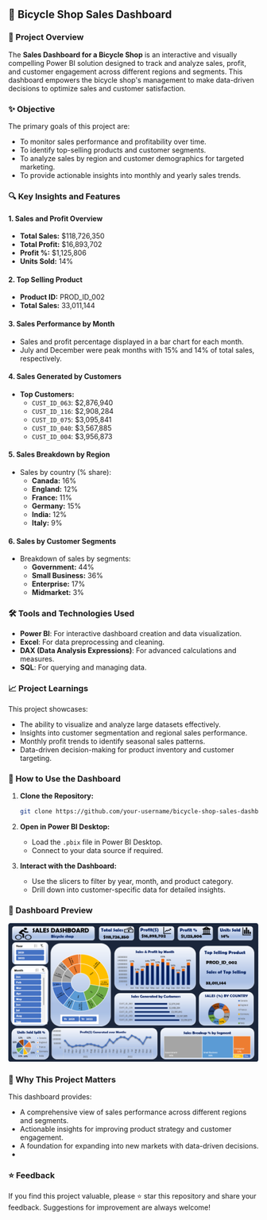## 🚴 Bicycle Shop Sales Dashboard

### 📜 Project Overview

The **Sales Dashboard for a Bicycle Shop** is an interactive and visually compelling Power BI solution designed to track and analyze sales, profit, and customer engagement across different regions and segments. This dashboard empowers the bicycle shop's management to make data-driven decisions to optimize sales and customer satisfaction.

### ✨ Objective

The primary goals of this project are:

- To monitor sales performance and profitability over time.
- To identify top-selling products and customer segments.
- To analyze sales by region and customer demographics for targeted marketing.
- To provide actionable insights into monthly and yearly sales trends.

### 🔍 Key Insights and Features

#### 1. **Sales and Profit Overview**
   - **Total Sales:** $118,726,350  
   - **Total Profit:** $16,893,702  
   - **Profit %:** $1,125,806  
   - **Units Sold:** 14%

#### 2. **Top Selling Product**
   - **Product ID:** PROD_ID_002  
   - **Total Sales:** 33,011,144  

#### 3. **Sales Performance by Month**
   - Sales and profit percentage displayed in a bar chart for each month.
   - July and December were peak months with 15% and 14% of total sales, respectively.

#### 4. **Sales Generated by Customers**
   - **Top Customers:**
     - `CUST_ID_063`: $2,876,940
     - `CUST_ID_116`: $2,908,284
     - `CUST_ID_075`: $3,095,841
     - `CUST_ID_040`: $3,567,885
     - `CUST_ID_004`: $3,956,873

#### 5. **Sales Breakdown by Region**
   - Sales by country (% share):
     - **Canada:** 16%
     - **England:** 12%
     - **France:** 11%
     - **Germany:** 15%
     - **India:** 12%
     - **Italy:** 9%

#### 6. **Sales by Customer Segments**
   - Breakdown of sales by segments:
     - **Government:** 44%
     - **Small Business:** 36%
     - **Enterprise:** 17%
     - **Midmarket:** 3%

### 🛠️ Tools and Technologies Used
- **Power BI**: For interactive dashboard creation and data visualization.
- **Excel**: For data preprocessing and cleaning.
- **DAX (Data Analysis Expressions)**: For advanced calculations and measures.
- **SQL**: For querying and managing data.

### 📈 Project Learnings

This project showcases:

- The ability to visualize and analyze large datasets effectively.
- Insights into customer segmentation and regional sales performance.
- Monthly profit trends to identify seasonal sales patterns.
- Data-driven decision-making for product inventory and customer targeting.

### 📂 How to Use the Dashboard

1. **Clone the Repository:**
   ```bash
   git clone https://github.com/your-username/bicycle-shop-sales-dashboard.git
   ```
2. **Open in Power BI Desktop:**
   - Load the `.pbix` file in Power BI Desktop.
   - Connect to your data source if required.

3. **Interact with the Dashboard:**
   - Use the slicers to filter by year, month, and product category.
   - Drill down into customer-specific data for detailed insights.

### 🌟 Dashboard Preview

![Sales Dashboard](./Dashboard.png)

### 🌟 Why This Project Matters

This dashboard provides:

- A comprehensive view of sales performance across different regions and segments.
- Actionable insights for improving product strategy and customer engagement.
- A foundation for expanding into new markets with data-driven decisions.
- 
### ⭐ Feedback

If you find this project valuable, please ⭐ star this repository and share your feedback. Suggestions for improvement are always welcome!

